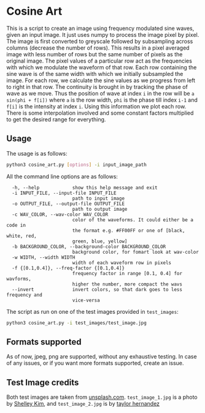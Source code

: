 # Cosine Art

This is a script to create an image using frequency modulated sine waves, given an input image. It just uses numpy to process the image pixel by pixel. The image is first converted to greyscale followed by subsampling across columns (decrease the number of rows). This results in a pixel averaged image with less number of rows but the same number of pixels as the original image. The pixel values of a particular row act as the frequencies with which we modulate the waveform of that  row. Each row containing the sine wave is of the same width with which we initially subsampled the image. For each row, we calculate the sine values as we progress from left to right in that row. The continuity is brought in by tracking the phase of wave as we move. Thus the position of wave at index `i` in the row will be `a sin(phi + f[i])` where `a` is the row width, `phi` is the phase till index `i-1` and `f[i]` is the intensity at index `i`. Using this information we plot each row. There is some interpolation involved and some constant factors multiplied to get the desired range for everything.

## Usage
The usage is as follows:
```bash
python3 cosine_art.py [options] -i input_image_path
```
All the command line options are as follows:
```
  -h, --help            show this help message and exit
  -i INPUT_FILE, --input-file INPUT_FILE
                        path to input image
  -o OUTPUT_FILE, --output-file OUTPUT_FILE
                        path to output image
  -c WAV_COLOR, --wav-color WAV_COLOR
                        color of the waveforms. It could either be a code in
                        the format e.g. #FF00FF or one of [black, white, red,
                        green, blue, yellow]
  -b BACKGROUND_COLOR, --background-color BACKGROUND_COLOR
                        background color, for fomart look at wav-color
  -w WIDTH, --width WIDTH
                        width of each waveform row in pixels
  -f {[0.1,0.4]}, --freq-factor {[0.1,0.4]}
                        frequency factor in range [0.1, 0.4] for wavforms,
                        higher the number, more compact the wavs
  --invert              invert colors, so that dark goes to less frequency and
                        vice-versa
```

The script as run on one of the test images provided in `test_images`:
```bash
python3 cosine_art.py -i test_images/test_image.jpg
```

## Formats supported
As of now, jpeg, png are supported, without any exhaustive testing. In case of any issues, or if you want more formats supported, create an issue.

## Test Image credits
Both test images are taken from [unsplash.com](unsplash.com). `test_image_1.jpg` is a photo by [Shelley Kim](https://unsplash.com/@shelleykim), and `test_image_2.jpg` is by [taylor hernandez](https://unsplash.com/@taylormae)
